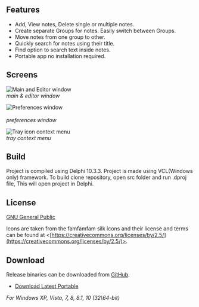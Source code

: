 

## Features
 * Add, View notes, Delete single or multiple notes. 
 * Create separate Groups for notes. Easily switch between Groups.
 * Move notes from one group to other.
 * Quickly search for notes using their title.
 * Find option to search text inside notes. 
 * Portable app no installation required.

## Screens

![Main and Editor window](https://i.postimg.cc/fWCVJL7r/notesman-pic1.png)
<br>*main & editor window*

![Preferences window](https://i.postimg.cc/L5JgZz6H/sshot-176.png)  
<br>*preferences window*

![Tray icon context menu](https://i.postimg.cc/NjwFncpt/sshot-167.png)<br>*tray context menu*


## Build

Project is compiled using Delphi 10.3.3. Project is made using VCL(Windows only) framework. To build clone repository, open src folder and run .dproj file, This will open project in Delphi. 


## License
 
[GNU General Public](https://www.gnu.org/licenses/)

Icons are taken from the famfamfam silk icons and their license and terms can be found at
<[https://creativecommons.org/licenses/by/2.5/](https://creativecommons.org/licenses/by/2.5/)>.

## Download

Release binaries can be downloaded from [GitHub](https://github.com/OnlyDeLtA/NotesMan/releases).
 * [Download Latest Portable](https://github.com/OnlyDeLtA/NotesMan/releases/1.2.3)

  *For Windows XP, Vista, 7, 8, 8.1, 10 (32\64-bit)*